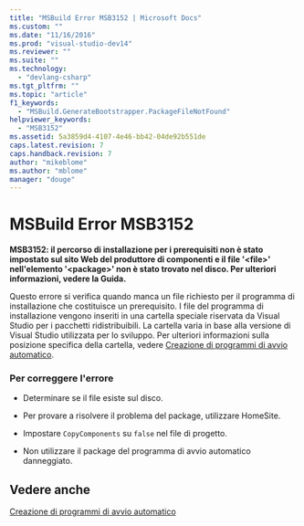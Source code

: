 ```yaml
---
title: "MSBuild Error MSB3152 | Microsoft Docs"
ms.custom: ""
ms.date: "11/16/2016"
ms.prod: "visual-studio-dev14"
ms.reviewer: ""
ms.suite: ""
ms.technology: 
  - "devlang-csharp"
ms.tgt_pltfrm: ""
ms.topic: "article"
f1_keywords: 
  - "MSBuild.GenerateBootstrapper.PackageFileNotFound"
helpviewer_keywords: 
  - "MSB3152"
ms.assetid: 5a3859d4-4107-4e46-bb42-04de92b551de
caps.latest.revision: 7
caps.handback.revision: 7
author: "mikeblome"
ms.author: "mblome"
manager: "douge"
---
```

# MSBuild Error MSB3152
**MSB3152: il percorso di installazione per i prerequisiti non è stato impostato sul sito Web del produttore di componenti e il file '\<file\>' nell'elemento '\<package\>' non è stato trovato nel disco.  Per ulteriori informazioni, vedere la Guida.**  
  
 Questo errore si verifica quando manca un file richiesto per il programma di installazione che costituisce un prerequisito.  I file del programma di installazione vengono inseriti in una cartella speciale riservata da Visual Studio per i pacchetti ridistribuibili.  La cartella varia in base alla versione di Visual Studio utilizzata per lo sviluppo.  Per ulteriori informazioni sulla posizione specifica della cartella, vedere [Creazione di programmi di avvio automatico](../deployment/creating-bootstrapper-packages.md).  
  
### Per correggere l'errore  
  
-   Determinare se il file esiste sul disco.  
  
-   Per provare a risolvere il problema del package, utilizzare HomeSite.  
  
-   Impostare `CopyComponents` su `false` nel file di progetto.  
  
-   Non utilizzare il package del programma di avvio automatico danneggiato.  
  
## Vedere anche  
 [Creazione di programmi di avvio automatico](../deployment/creating-bootstrapper-packages.md)